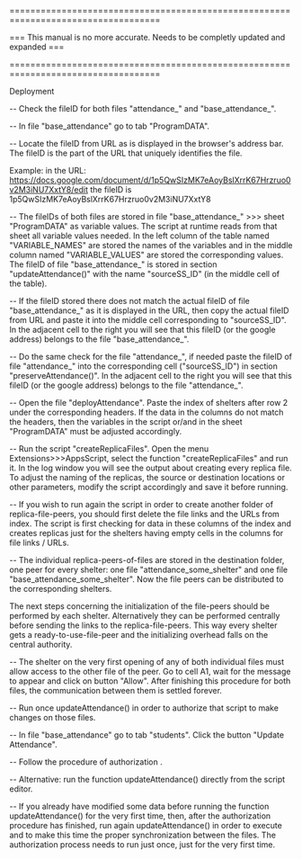===================================================================================

=== This manual is no more accurate. Needs to be completly updated and expanded ===

===================================================================================

Deployment

-- Check the fileID for both files "attendance_" and "base_attendance_". 

-- In file "base_attendance" go to tab "ProgramDATA". 

-- Locate the fileID from URL as is displayed in the browser's address bar. The fileID is the part of the URL that uniquely identifies the file. 

Example: in the URL: 
https://docs.google.com/document/d/1p5QwSIzMK7eAoyBslXrrK67Hrzruo0v2M3iNU7XxtY8/edit
the fileID is 1p5QwSIzMK7eAoyBslXrrK67Hrzruo0v2M3iNU7XxtY8

-- The fileIDs of both files are stored in file  "base_attendance_" >>> sheet "ProgramDATA" as variable values. The script at runtime reads from that sheet all variable values needed. In the left column of the table named "VARIABLE_NAMES" are stored the names of the variables and in the middle column named "VARIABLE_VALUES" are stored the corresponding values. The fileID of file "base_attendance_" is stored in section "updateAttendance()" with the name "sourceSS_ID" (in the middle cell of the table). 

-- If the fileID stored there does not match the actual fileID of file "base_attendance_" as it  is displayed in the URL, then copy the actual fileID from URL and paste it into the middle cell corresponding to "sourceSS_ID". In the adjacent cell to the right you will see that this fileID (or the google address) belongs to the file "base_attendance_".

-- Do the same check for the file "attendance_", if needed paste the fileID of file "attendance_" into the corresponding cell ("sourceSS_ID") in section "preserveAttendance()". In the adjacent cell to the right you will see that this fileID (or the google address) belongs to the file "attendance_".

-- Open the file "deployAttendance". Paste the index of shelters after row 2 under the corresponding headers. If the data in the columns do not match the headers, then the variables in the script or/and in the sheet "ProgramDATA" must be adjusted accordingly.

-- Run the script "createReplicaFiles". Open the menu Extensions>>>AppsScript, select the function "createReplicaFiles" and run it. In the log window you will see the output about creating every replica file. To adjust the naming of the replicas, the source or destination locations or other parameters, modify the script accordingly and save it before running.

-- If you wish to run again the script in order to create another folder of replica-file-peers, you should first delete the file links and the URLs from index. The script is first checking for data in these columns of the index and creates replicas just for the shelters having empty cells in the columns for file links / URLs.    

-- The individual replica-peers-of-files are stored in the destination folder, one peer for every shelter: one file "attendance_some_shelter" and one file "base_attendance_some_shelter". Now the file peers can be distributed to the corresponding shelters.

The next steps concerning the initialization of the file-peers should be performed by each shelter. Alternatively they can be performed centrally before sending the links to the replica-file-peers. This way every shelter gets a ready-to-use-file-peer and the initializing overhead falls on the central authority.  

-- The shelter on the very first opening of any of both individual files must allow access to the other file of the peer. Go to cell A1, wait for the message to appear and click on button "Allow". After finishing this procedure for both files, the communication between them is settled forever.

-- Run once updateAttendance() in order to authorize that script to make changes on those files. 

-- In file "base_attendance" go to tab "students". Click the button "Update Attendance".

-- Follow the procedure of authorization .

-- Alternative: run the function updateAttendance() directly from the script editor.

-- If you already have modified some data before running the function updateAttendance() for the very first time, then, after the authorization procedure has finished, run again updateAttendance() in order to execute and to make this time the proper synchronization between the files. The authorization process needs to run just once, just for the very first time. 


